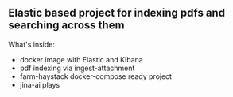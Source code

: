 ## Elastic based project for indexing pdfs and searching across them

What's inside:
- docker image with Elastic and Kibana
- pdf indexing via ingest-attachment
- farm-haystack docker-compose ready project
- jina-ai plays
